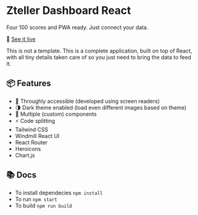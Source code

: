 # Zteller Dashboard React

Four 100 scores and PWA ready. Just connect your data.

🚀 [See it live](https://dashboard.zteller.com)

This is not a template. This is a complete application, built on top of React, with all tiny details taken care of so you just need to bring the data to feed it.

## 📦 Features

- 🦮 Throughly accessible (developed using screen readers)
- 🌗 Dark theme enabled (load even different images based on theme)
- 🧩 Multiple (custom) components
- ⚡ Code splitting
- Tailwind CSS
- Windmill React UI
- React Router
- Heroicons
- Chart.js


## 📚 Docs

- To install dependecies `npm install`
- To run `npm start`
- To build `npm run build`
